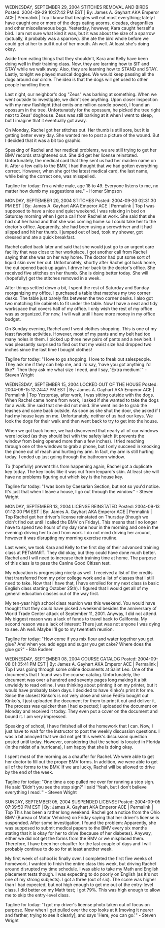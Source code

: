 WEDNESDAY, SEPTEMBER 29, 2004
STITCHES REMOVAL AND BIRDS
Posted: 2004-09-29 10:27:42 PM EST | By: James A. Gayhart AKA Emperor ACE | Permalink | Top
I know that beagles will eat most everything; lately I have caught one or more of the dogs eating acorns, cicadas, dragonflies and other miscellaneous bugs. Yesterday, however, Kara caught herself a bird. I am not sure what kind it was, but it was about the size of a sparrow (actually, it probably was a sparrow). She ate the bird whole before we could get at her to pull it out of her mouth. Ah well. At least she's doing okay.

Aside from eating things that they shouldn't, Kara and Kelly have been doing well in their training class. Now, they are learning how to SIT and STAY while we walk away. Also, they are learning how to STAND and STAY. Lastly, tonight we played musical doggies. We would keep passing all the dogs around our circle. The idea is that the dogs will get used to other people handling them.

Last night, our neighbor's dog "Zeus" was barking at something. When we went outside to investigate, we didn't see anything. Upon closer inspection with my new flashlight (that emits one million candle power), I found an opossum in the tree. Unfortunately for the opossum, he picked the tree right next to Zeus' doghouse. Zeus was still barking at it when I went to sleep, but I imagine that it eventually got away.

On Monday, Rachel got her stitches out. Her thumb is still sore, but it is getting better every day. She wanted me to post a picture of the wound. But I decided that it was a bit too graphic.

Speaking of Rachel and her medical problems, we are still trying to get her BMV records straightened out. She did get her license reinstated. Unfortunately, the medical card that they sent us had her maiden name on it. After a few calls to the BMV, I had thought that we had gotten everything correct. However, when she got the latest medical card, the last name, while being the correct one, was misspelled.

Tagline for today: I'm a white male, age 18 to 49. Everyone listens to me, no matter how dumb my suggestions are." - Homer Simpson

MONDAY, SEPTEMBER 20, 2004
STITCHES
Posted: 2004-09-20 02:31:30 PM EST | By: James A. Gayhart AKA Emperor ACE | Permalink | Top
I was supposed to have a nice and quiet weekend. I was relaxing in bed on Saturday morning when I got a call from Rachel at work. She said that she had cut her hand and that she was coming home so I could take her to the doctor's office. Apparently, she had been using a screwdriver and it had slipped and hit her thumb. I jumped out of bed, took my shower, got dressed and ate a quick breakfast.

Rachel called back later and said that she would just go to an urgent care facility that was close to her workplace. I got another call from Rachel saying that she was on her way home. The doctor had put some sort of liquid skin over her cut. Unfortunately, shortly after Rachel got back home, the cut opened back up again. I drove her back to the doctor's office. She received five stitches on her thumb. She is doing better today. She will (hopefully) get the stitches removed in a week.

After things settled down a bit, I spent the rest of Saturday and Sunday reorganizing my office. I purchased a table that matches my two corner desks. The table just barely fits between the two corner desks. I also got two matching file cabinets to fit under the table. Now I have a neat and tidy workspace that covers half of my office. I only wish the rest of my office was as organized. For now, I will wait until I have more money in my office budget.

On Sunday evening, Rachel and I went clothes shopping. This is one of my least favorite activities. However, most of my pants and my belt had too many holes in them. I picked up three new pairs of pants and a new belt. I was pleasantly surprised to find out that my waist size had dropped two inches since the last time I bought clothes!

Tagline for today: "I love to go shopping. I love to freak out salespeople. They ask me if they can help me, and I'd say, 'have you got anything I'd like?' Then they ask me what size I need, and I say, 'Extra medium.'" - Steven Wright

WEDNESDAY, SEPTEMBER 15, 2004
LOCKED OUT OF THE HOUSE
Posted: 2004-09-15 12:24:47 PM EST | By: James A. Gayhart AKA Emperor ACE | Permalink | Top
Yesterday, after work, I was sitting outside with the dogs. When Rachel came home from work, I asked if she wanted to take the dogs for a walk. She said that she did not mind. She went inside to grab the leashes and came back outside. As soon as she shut the door, she asked if I had my house keys on me. Unfortunately, neither of us had our keys. We look the dogs for their walk and then went back to try to get into the house.

When we got back home, we had discovered that nearly all of our windows were locked (as they should be) with the safety latch (it prevents the window from being opened more than a few inches). I tried reaching through one of the windows to grab a phone, but I only succeed in knocking the phone out of reach and hurting my arm. In fact, my arm is still hurting today. I ended up just going through the bathroom window.

To (hopefully) prevent this from happening again, Rachel got a duplicate key today. The key looks like it was cut from leopard's skin. At least she will have no problems figuring out which key is the house key.

Tagline for today: "I was born by Caesarian Section, but not so you'd notice. It's just that when I leave a house, I go out through the window." - Steven Wright

MONDAY, SEPTEMBER 13, 2004
LICENSE REINSTATED
Posted: 2004-09-13 01:12:00 PM EST | By: James A. Gayhart AKA Emperor ACE | Permalink | Top
Rachel got her driver's license reinstated on Thursday (though we didn't find out until I called the BMV on Friday). This means that I no longer have to spend two hours of my day (one hour in the morning and one in the evening) driving her to and from work. I do not mind driving her around, however it was disrupting my morning exercise routine.

Last week, we took Kara and Kelly to the first day of their advanced training class at PETsMART. They did okay, but they could have done much better. Rachel and I will need to increase their training time at home. The purpose of this class is to pass the Canine Good Citizen test.

My education is progressing nicely as well. I received a list of the credits that transferred from my prior college work and a list of classes that I still need to take. Now that I have that, I have enrolled for my next class (a basic English class starting October 25th). I figured that I would get all of my general education classes out of the way first.

My ten-year high school class reunion was this weekend. You would have thought that they could have picked a weekend besides the anniversary of World Trade Center attack of September 11, 2001. Anyway, I did not attend. My biggest reason was a lack of funds to travel back to California. My second reason was a lack of interest: There just was not anyone I was dying to see. Ah well. Maybe I'll go to my twentieth reunion.

Tagline for today: "How come if you mix flour and water together you get glue? And when you add eggs and sugar you get cake? Where does the glue go?" - Rita Rudner

WEDNESDAY, SEPTEMBER 08, 2004
COURSE CATALOG
Posted: 2004-09-08 01:05:41 PM EST | By: James A. Gayhart AKA Emperor ACE | Permalink | Top
I was going through some online documents at Saint Leo. One of the documents that I found was the course catalog. Unfortunately, the document was over a hundred and seventy pages long making it a bit unwieldy to read online. I was thinking about printing it on my printer, but it would have probably taken days. I decided to have Kinko's print it for me. Since the closest Kinko's is not very close and since FedEx bought out Kinko's, I just uploaded the document for them to print it out and deliver it. The process was quicker than I had expected; I uploaded the document on Monday and received it today. They even put a cover on the document and bound it. I am very impressed.

Speaking of school, I have finished all of the homework that I can. Now, I just have to wait for the instructor to post the weekly discussion questions. I was a bit annoyed that we did not get this week's discussion question posted until today. However, considering that the school is located in Florida (in the midst of a hurricane), I am happy that she is doing okay.

I spent most of the morning as a chauffer for Rachel. We were able to get her doctor to fill out the proper BMV forms. In addition, we were able to get all of the forms to the BMV. If we are lucky, Rachel will be allowed to drive by the end of the week.

Tagline for today: "One time a cop pulled me over for running a stop sign. He said 'Didn't you see the stop sign?' I said 'Yeah, but I don't believe everything I read.'" - Steven Wright

SUNDAY, SEPTEMBER 05, 2004
SUSPENDED LICENSE
Posted: 2004-09-05 07:39:50 PM EST | By: James A. Gayhart AKA Emperor ACE | Permalink | Top
This has been a rather long weekend. Rachel got a notice from the Ohio BMV (Bureau of Motor Vehicles) on Friday saying that her driver's license is suspended. After some investigation, I found the problem: Apparently, she was supposed to submit medical papers to the BMV every six months stating that it is okay for her to drive (because of her diabetes). Anyway, either we did not get the forms from the BMV or we misplaced them. Therefore, I have been her chauffer for the last couple of days and I will probably continue to do so for at least another week.

My first week of school is finally over. I completed the first five weeks of homework. I wanted to finish the entire class this week, but driving Rachel around disrupted my time schedule. I was able to take my Math and English placement tests though. I was expecting to do poorly on English (as it's not one of my strong subjects). I got a three (out of six). The score was higher than I had expected, but not high enough to get me out of the entry-level class. I did better on my Math test; I got 79%. This was high enough to allow me to skip the entry-level class.

Tagline for today: "I got my driver's license photo taken out of focus on purpose. Now when I get pulled over the cop looks at it [moving it nearer and farther, trying to see it clearly], and says 'Here, you can go.'" - Steven Wright